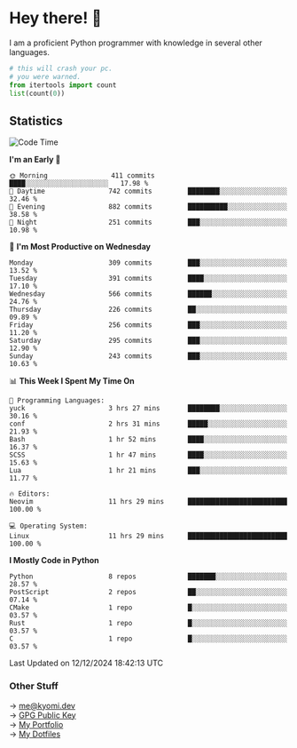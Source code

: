 # Hey there! 👋

I am a proficient Python programmer with knowledge in several other languages.

```py
# this will crash your pc.
# you were warned.
from itertools import count
list(count(0))
```

## Statistics
<!--START_SECTION:waka-->
![Code Time](http://img.shields.io/badge/Code%20Time-1%2C638%20hrs%2018%20mins-blue)

**I'm an Early 🐤** 

```text
🌞 Morning                411 commits         ████░░░░░░░░░░░░░░░░░░░░░   17.98 % 
🌆 Daytime                742 commits         ████████░░░░░░░░░░░░░░░░░   32.46 % 
🌃 Evening                882 commits         ██████████░░░░░░░░░░░░░░░   38.58 % 
🌙 Night                  251 commits         ███░░░░░░░░░░░░░░░░░░░░░░   10.98 % 
```
📅 **I'm Most Productive on Wednesday** 

```text
Monday                   309 commits         ███░░░░░░░░░░░░░░░░░░░░░░   13.52 % 
Tuesday                  391 commits         ████░░░░░░░░░░░░░░░░░░░░░   17.10 % 
Wednesday                566 commits         ██████░░░░░░░░░░░░░░░░░░░   24.76 % 
Thursday                 226 commits         ██░░░░░░░░░░░░░░░░░░░░░░░   09.89 % 
Friday                   256 commits         ███░░░░░░░░░░░░░░░░░░░░░░   11.20 % 
Saturday                 295 commits         ███░░░░░░░░░░░░░░░░░░░░░░   12.90 % 
Sunday                   243 commits         ███░░░░░░░░░░░░░░░░░░░░░░   10.63 % 
```


📊 **This Week I Spent My Time On** 

```text
💬 Programming Languages: 
yuck                     3 hrs 27 mins       ████████░░░░░░░░░░░░░░░░░   30.16 % 
conf                     2 hrs 31 mins       █████░░░░░░░░░░░░░░░░░░░░   21.93 % 
Bash                     1 hr 52 mins        ████░░░░░░░░░░░░░░░░░░░░░   16.37 % 
SCSS                     1 hr 47 mins        ████░░░░░░░░░░░░░░░░░░░░░   15.63 % 
Lua                      1 hr 21 mins        ███░░░░░░░░░░░░░░░░░░░░░░   11.77 % 

🔥 Editors: 
Neovim                   11 hrs 29 mins      █████████████████████████   100.00 % 

💻 Operating System: 
Linux                    11 hrs 29 mins      █████████████████████████   100.00 % 
```

**I Mostly Code in Python** 

```text
Python                   8 repos             ███████░░░░░░░░░░░░░░░░░░   28.57 % 
PostScript               2 repos             ██░░░░░░░░░░░░░░░░░░░░░░░   07.14 % 
CMake                    1 repo              █░░░░░░░░░░░░░░░░░░░░░░░░   03.57 % 
Rust                     1 repo              █░░░░░░░░░░░░░░░░░░░░░░░░   03.57 % 
C                        1 repo              █░░░░░░░░░░░░░░░░░░░░░░░░   03.57 % 
```




 Last Updated on 12/12/2024 18:42:13 UTC
<!--END_SECTION:waka-->

### Other Stuff

→ [me@kyomi.dev](mailto:me@kyomi.dev)\
→ [GPG Public Key](https://github.com/bitterteriyaki.gpg)\
→ [My Portfolio](https://kyomi.dev)\
→ [My Dotfiles](https://github.com/bitterteriyaki/dotfiles)
